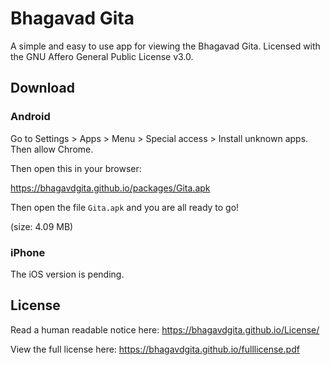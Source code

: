 # Bhagavad Gita
A simple and easy to use app for viewing the Bhagavad Gita. Licensed with the GNU Affero General Public License v3.0.

## Download

### Android

Go to Settings > Apps > Menu > Special access > Install unknown apps.
Then allow Chrome.

Then open this in your browser:

https://bhagavdgita.github.io/packages/Gita.apk

Then open the file `Gita.apk` and you are all ready to go!

(size: 4.09 MB)

### iPhone

The iOS version is pending.

## License

Read a human readable notice here: https://bhagavdgita.github.io/License/

View the full license here: https://bhagavdgita.github.io/fulllicense.pdf
